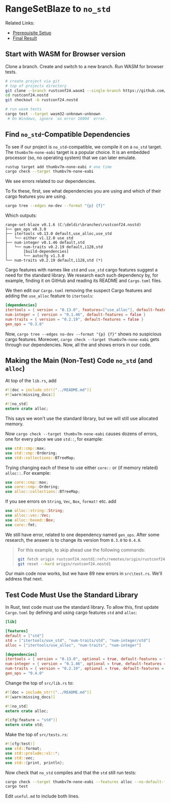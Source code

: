 # RangeSetBlaze to `no_std`

Related Links:

* [Prerequisite Setup](setup.md)
* [Final Result](https://github.com/CarlKCarlK/range-set-blaze/tree/rustconf24.nostd)

## Start with WASM for Browser version

Clone a branch. Create and switch to a new branch. Run WASM for browser tests.

```bash
# create project via git
# top of projects directory
git clone --branch rustconf24.wasm1 --single-branch https://github.com/CarlKCarlK/range-set-blaze.git rustconf24.nostd
cd rustconf24.nostd
git checkout -b rustconf24.nostd

# run wasm tests
cargo test --target wasm32-unknown-unknown
 # On Windows, ignore `os error 10004` error.
```

## Find `no_std`-Compatible Dependencies

To see if our project is `no_std`-compatible, we compile it on a `no_std` target. The `thumbv7m-none-eabi` target is a popular choice. It is an embedded processor (so, no operating system) that we can later emulate.

```bash
rustup target add thumbv7m-none-eabi # one time
cargo check --target thumbv7m-none-eabi
```

We see errors related to our dependencies.

To fix these, first, see what dependencies you are using and which of
their cargo features you are using.

```bash
cargo tree --edges no-dev --format "{p} {f}"
```

Which outputs:

```text
range-set-blaze v0.1.6 (C:\deldir\branches\rustconf24.nostd) 
├── gen_ops v0.3.0
├── itertools v0.13.0 default,use_alloc,use_std
│   └── either v1.12.0 use_std
├── num-integer v0.1.46 default,std
│   └── num-traits v0.2.19 default,i128,std
│       [build-dependencies]
│       └── autocfg v1.3.0
└── num-traits v0.2.19 default,i128,std (*)
```

Cargo features with names like `std` and `use_std` cargo features suggest a need for the standard library. We research each such dependency by, for example, finding it on GitHub and reading its README and `Cargo.toml` files.

We then edit our `Cargo.toml` removing the suspect Cargo features and adding the `use_alloc` feature to `itertools`:

```toml
[dependencies]
itertools = { version = "0.13.0", features=["use_alloc"], default-features = false }
num-integer = { version = "0.1.46", default-features = false }
num-traits = { version = "0.2.19", default-features = false }
gen_ops = "0.3.0"
```

Now, `cargo tree --edges no-dev --format "{p} {f}"` shows no suspicious cargo features. Moreover, `cargo check --target thumbv7m-none-eabi` gets through our dependencies. Now, all the  and shows errors in our code.

## Making the Main (Non-Test) Code `no_std` (and `alloc`)

At top of the `lib.rs`, add

```rust
#![doc = include_str!("../README.md")]
#![warn(missing_docs)]

#![no_std]
extern crate alloc;
```

This says we won't use the standard library, but we will still use allocated memory.

Now `cargo check --target thumbv7m-none-eabi` causes dozens of errors, one for every place we use ``std::``, for example:

```rust
use std::cmp::max;
use std::cmp::Ordering;
use std::collections::BTreeMap;
```

Trying changing each of these to use either `core::` or (if memory related) `alloc::`. For example:

```rust
use core::cmp::max;
use core::cmp::Ordering;
use alloc::collections::BTreeMap;
```

If you see errors on `String`, `Vec`, `Box`, `format!` etc. add

```rust
use alloc::string::String;
use alloc::vec::Vec;
use alloc::boxed::Box;
use core::fmt;
```

We still have error, related to one dependency named `gen_ops`. After some research,
the answer is to change its version from `0.3.0` to `0.4.0`.

> For this example, to skip ahead use the following commands:
>
> ```bash
> git fetch origin rustconf24.nostd1:refs/remotes/origin/rustconf24.nostd1
> git reset --hard origin/rustconf24.nostd1
> ```

Our main code now works, but we have 89 new errors in `src\test.rs`. We'll address that next.

## Test Code Must Use the Standard Library

In Rust, test code must use the standard library. To allow this, first update `Cargo.toml` by defining and using cargo features `std` and `alloc`:

```toml
[lib]

[features]
default = ["std"]
std = ["itertools/use_std", "num-traits/std", "num-integer/std"]
alloc = ["itertools/use_alloc", "num-traits", "num-integer"]

[dependencies]
itertools = { version = "0.13.0", optional = true, default-features = false }
num-integer = { version = "0.1.46", optional = true, default-features = false }
num-traits = { version = "0.2.19", optional = true, default-features = false }
gen_ops = "0.4.0"
```

Change the top of `src/lib.rs` to:

```rust
#![doc = include_str!("../README.md")]
#![warn(missing_docs)]

#![no_std]
extern crate alloc;

#[cfg(feature = "std")]
extern crate std;
```

Make the top of `src/tests.rs`:

```rust
#![cfg(test)]
use std::format;
use std::prelude::v1::*;
use std::vec;
use std::{print, println};
```

Now check that `no_std` compiles and that the `std` still run tests:

```bash
cargo check --target thumbv7m-none-eabi --features alloc --no-default-features
cargo test
```

Edit `useful.md` to include both lines.
